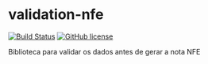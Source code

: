 # validation-nfe

[![Build Status](https://travis-ci.org/juizmill/validation-nfe.svg?branch=master)](https://travis-ci.org/juizmill/validation-nfe)
[![GitHub license](https://img.shields.io/github/license/juizmill/validation-nfe.svg)](https://github.com/juizmill/validation-nfe/blob/master/LICENSE)

Biblioteca para validar os dados antes de gerar a nota NFE
